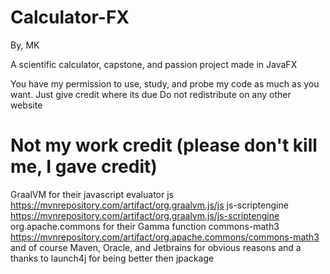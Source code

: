 # Calculator-FX
By, MK

A scientific calculator, capstone, and passion project made in JavaFX

You have my permission to use, study, and probe my code as much as you want. Just give credit where its due
Do not redistribute on any other website

# Not my work credit (please don't kill me, I gave credit)
GraalVM for their javascript evaluator
js https://mvnrepository.com/artifact/org.graalvm.js/js
js-scriptengine https://mvnrepository.com/artifact/org.graalvm.js/js-scriptengine
org.apache.commons for their Gamma function
commons-math3 https://mvnrepository.com/artifact/org.apache.commons/commons-math3
and of course Maven, Oracle, and Jetbrains for obvious reasons
and a thanks to launch4j for being better then jpackage
